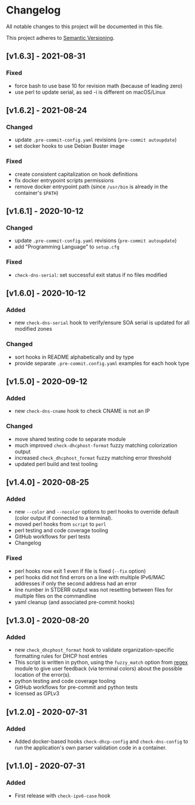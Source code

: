 # Changelog

All notable changes to this project will be documented in this file.

This project adheres to [Semantic Versioning](https://semver.org/spec/v2.0.0.html).

## [v1.6.3] - 2021-08-31

### Fixed

- force bash to use base 10 for revision math (because of leading zero)
- use perl to update serial, as sed -i is different on macOS/Linux

## [v1.6.2] - 2021-08-24

### Changed

- update `.pre-commit-config.yaml` revisions (`pre-commit autoupdate`)
- set docker hooks to use Debian Buster image

### Fixed

- create consistent capitalization on hook definitions
- fix docker entrypoint scripts permissions
- remove docker entrypoint path (since `/usr/bin` is already in the container's `$PATH`)

## [v1.6.1] - 2020-10-12

### Changed

- update `.pre-commit-config.yaml` revisions (`pre-commit autoupdate`)
- add "Programming Language" to `setup.cfg`

### Fixed

- `check-dns-serial`: set successful exit status if no files modified

## [v1.6.0] - 2020-10-12

### Added

- new `check-dns-serial` hook to verify/ensure SOA serial is updated
  for all modified zones

### Changed

- sort hooks in README alphabetically and by type
- provide separate `.pre-commit.config.yaml` examples for each hook type

## [v1.5.0] - 2020-09-12

### Added

- new `check-dns-cname` hook to check CNAME is not an IP

### Changed

- move shared testing code to separate module
- much improved `check-dhcphost-format` fuzzy matching colorization output
- increased `check_dhcphost_format` fuzzy matching error threshold
- updated perl build and test tooling

## [v1.4.0] - 2020-08-25

### Added

- new `--color` and `--nocolor` options to perl hooks to override default
  (color output if connected to a terminal).
- moved perl hooks from `script` to `perl`
- perl testing and code coverage tooling
- GitHub workflows for perl tests
- Changelog

### Fixed

- perl hooks now exit 1 even if file is fixed (`--fix` option)
- perl hooks did not find errors on a line with multiple IPv6/MAC addresses
  if only the second address had an error
- line number in STDERR output was not resetting between files for multiple files
  on the commandline
- yaml cleanup (and associated pre-commit hooks)

## [v1.3.0] - 2020-08-20

### Added

- new `check_dhcphost_format` hook to validate organization-specific formatting rules
  for DHCP host entries
- This script is written in python, using the `fuzzy_match` option from
  [regex](https://pypi.org/project/regex/) module to give user feedback
  (via terminal colors) about the possible location of the error(s).
- python testing and code coverage tooling
- GitHub workflows for pre-commit and python tests
- licensed as GPLv3

## [v1.2.0] - 2020-07-31

### Added

- Added docker-based hooks `check-dhcp-config` and `check-dns-config` to run
  the application's own parser validation code in a container.

## [v1.1.0] - 2020-07-31

### Added

- First release with `check-ipv6-case` hook
